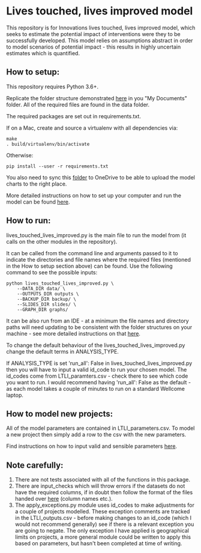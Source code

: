 # Lives touched, lives improved model

This repository is for Innovations lives touched, lives improved model, which seeks to estimate the potential impact of interventions were they to be successfully developed. This model relies on assumptions abstract in order to model scenarios of potential impact - this results in highly uncertain estimates which is quantified.

## How to setup:

This repository requires Python 3.6+.

Replicate the folder structure demonstrated [here](https://wellcomecloud.sharepoint.com/sites/innovations/PAD/Forms/AllItems.aspx?id=%2Fsites%2Finnovations%2FPAD%2FPAD%20Archive%2FData%20Analyst%20Handover%2Flives%5Ftouched%5Flives%5Fimproved) in you "My Documents" folder. All of the required files are found in the data folder.

The required packages are set out in requirements.txt.

If on a Mac, create and source a virtualenv with all dependencies via:

```
make
. build/virtualenv/bin/activate
```

Otherwise:

```
pip install --user -r requirements.txt 
```

You also need to sync this [folder](https://wellcomecloud.sharepoint.com/sites/innovations/PAD/Forms/AllItems.aspx?id=%2Fsites%2Finnovations%2FPAD%2FLives%20touched%2C%20lives%20improved%20model%20results) to OneDrive to be able to upload the model charts to the right place.

More detailed instructions on how to set up your computer and run the model can be found [here](https://wellcomecloud.sharepoint.com/:p:/r/sites/innovations/PAD/PAD%20Archive/Data%20Analyst%20Handover/lives_touched_lives_improved_support/Instruction%20for%20updating%20LTLI%20V2.pptm?d=we7c4a802284d48528e301f0a36865c16&csf=1&e=0H6OI9).

## How to run:

lives_touched_lives_improved.py is the main file to run the model from (it calls on the other modules in the 
repository). 

It can be called from the command line and arguments passed to it to indicate the directories and file names where the required files (mentioned in the How to setup section above) can be found. Use the following command to see the possible inputs:

```
python lives_touched_lives_improved.py \
    --DATA_DIR data/ \
    --OUTPUTS_DIR outputs \
    --BACKUP_DIR backup/ \
    --SLIDES_DIR slides/ \
    --GRAPH_DIR graphs/
```

It can be also run from an IDE - at a minimum the file names and directory paths will need updating to be consistent with the folder structures on your machine - see more detailed instructions on that [here](https://wellcomecloud.sharepoint.com/:p:/r/sites/innovations/PAD/PAD%20Archive/Data%20Analyst%20Handover/lives_touched_lives_improved_support/Instruction%20for%20updating%20LTLI%20V2.pptm?d=we7c4a802284d48528e301f0a36865c16&csf=1&e=0H6OI9).

To change the default behaviour of the lives_touched_lives_improved.py change the default terms in ANALYSIS_TYPE.

If ANALYSIS_TYPE is set 'run_all': False in lives_touched_lives_improved.py then you will have to input a valid id_code to run your chosen model. The id_codes come from LTLI_paramters.csv - check there to see which code you want to run. I would recommend having 'run_all': False as the default - as each model takes a couple of minutes to run on a standard Wellcome laptop.

## How to model new projects:

All of the model parameters are contained in LTLI_parameters.csv. To model a new project then simply add a row to the csv with the new parameters. 

Find instructions on how to input valid and sensible parameters [here](https://wellcomecloud.sharepoint.com/:p:/r/sites/innovations/PAD/PAD%20Archive/Data%20Analyst%20Handover/lives_touched_lives_improved_support/Instruction%20for%20updating%20LTLI%20V2.pptm?d=we7c4a802284d48528e301f0a36865c16&csf=1&e=0H6OI9). 

## Note carefully:

1. There are not tests associated with all of the functions in this package.
2. There are input_checks which will throw errors if the datasets do not have the required columns, if in doubt then follow the format of the files handed over [here](https://wellcomecloud.sharepoint.com/sites/innovations/PAD/Forms/AllItems.aspx?id=%2Fsites%2Finnovations%2FPAD%2FPAD%20Archive%2FData%20Analyst%20Handover%2Flives%5Ftouched%5Flives%5Fimproved) (column names etc.).
3. The apply_exceptions.py module uses id_codes to make adjustments for a couple of projects modelled. These exception comments are tracked in the LTLI_outputs.csv - before making changes to an id_code (which I would not recommend generally) see if there is a relevant exception you are going to negate. The only exception I have applied is geographical limits on projects, a more general module could be written to apply this based on parameters, but hasn't been completed at time of writing. 
